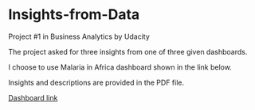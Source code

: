 # Insights-from-Data
Project #1 in Business Analytics by Udacity 

The project asked for three insights from one of three given dashboards.

I choose to use Malaria in Africa dashboard shown in the link below.

Insights and descriptions are provided in the PDF file.

[Dashboard link](https://public.tableau.com/views/MakeoverMonday34Malaria_0/MalariainAfrica?:embed=y&:showVizHome=no&:display_count=y&:display_static_image=y&:bootstrapWhenNotified=true#1)
